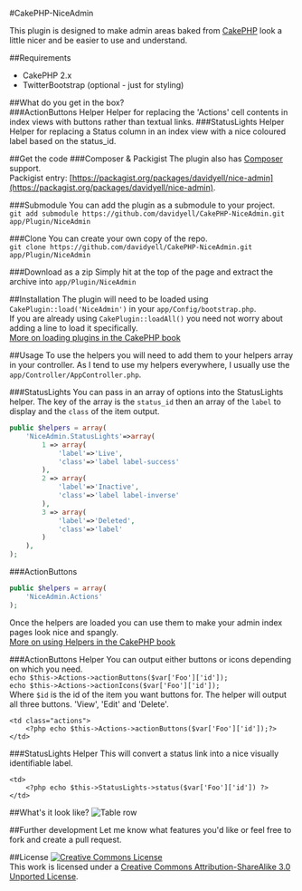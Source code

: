 #CakePHP-NiceAdmin

This plugin is designed to make admin areas baked from [CakePHP](http://www.cakephp.org/) look a little nicer and be easier to use and understand.  

##Requirements
* CakePHP 2.x
* TwitterBootstrap (optional - just for styling)

##What do you get in the box?  
###ActionButtons Helper
Helper for replacing the 'Actions' cell contents in index views with buttons rather than textual links. 
###StatusLights Helper
Helper for replacing a Status column in an index view with a nice coloured label based on the status_id.  

##Get the code
###Composer & Packigist
The plugin also has [Composer](http://getcomposer.org/) support.  
Packigist entry: [https://packagist.org/packages/davidyell/nice-admin](https://packagist.org/packages/davidyell/nice-admin).

###Submodule
You can add the plugin as a submodule to your project.  
`git add submodule https://github.com/davidyell/CakePHP-NiceAdmin.git app/Plugin/NiceAdmin`  

###Clone
You can create your own copy of the repo.  
`git clone https://github.com/davidyell/CakePHP-NiceAdmin.git app/Plugin/NiceAdmin`  

###Download as a zip
Simply hit at the top of the page and extract the archive into `app/Plugin/NiceAdmin`  

##Installation
The plugin will need to be loaded using `CakePlugin::load('NiceAdmin')` in your `app/Config/bootstrap.php`.  
If you are already using `CakePlugin::loadAll()` you need not worry about adding a line to load it specifically.  
[More on loading plugins in the CakePHP book](http://book.cakephp.org/2.0/en/plugins.html)

##Usage
To use the helpers you will need to add them to your helpers array in your controller. As I tend to use my helpers everywhere, I usually use the `app/Controller/AppController.php`.  

###StatusLights
You can pass in an array of options into the StatusLights helper. The key of the array is the `status_id` then an array of the `label` to display and the `class` of the item output.  
```php
public $helpers = array(
    'NiceAdmin.StatusLights'=>array(
        1 => array(
            'label'=>'Live',
            'class'=>'label label-success'
        ),
        2 => array(
            'label'=>'Inactive',
            'class'=>'label label-inverse'
        ),
        3 => array(
            'label'=>'Deleted',
            'class'=>'label'
        )
    ),
);
```
###ActionButtons
```php
public $helpers = array(
	'NiceAdmin.Actions'
);
```  
Once the helpers are loaded you can use them to make your admin index pages look nice and spangly.  
[More on using Helpers in the CakePHP book](http://book.cakephp.org/2.0/en/views/helpers.html)  

###ActionButtons Helper
You can output either buttons or icons depending on which you need.  
`echo $this->Actions->actionButtons($var['Foo']['id']);`  
`echo $this->Actions->actionIcons($var['Foo']['id']);`  
Where `$id` is the id of the item you want buttons for. The helper will output all three buttons. 'View', 'Edit' and 'Delete'.

```
<td class="actions">
	<?php echo $this->Actions->actionButtons($var['Foo']['id']);?>
</td>
```

###StatusLights Helper
This will convert a status link into a nice visually identifiable label.   

```
<td>
	<?php echo $this->StatusLights->status($var['Foo']['id']) ?>
</td>
```

##What's it look like?
![Table row](http://i.imgur.com/2ZrVo.png)

##Further development
Let me know what features you'd like or feel free to fork and create a pull request.  

##License
<a rel="license" href="http://creativecommons.org/licenses/by-sa/3.0/deed.en_US"><img alt="Creative Commons License" style="border-width:0" src="http://i.creativecommons.org/l/by-sa/3.0/88x31.png" /></a><br />This work is licensed under a <a rel="license" href="http://creativecommons.org/licenses/by-sa/3.0/deed.en_US">Creative Commons Attribution-ShareAlike 3.0 Unported License</a>.
